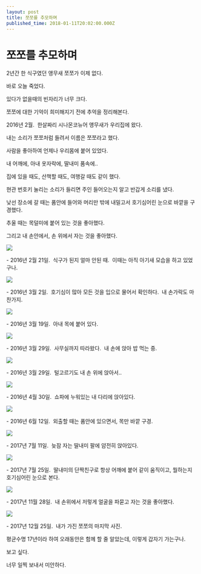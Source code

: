 ```yaml
---
layout: post
title: 쪼쪼를 추모하며
published_time: 2018-01-11T20:02:00.000Z
---
```


# 쪼쪼를 추모하며


2년간 한 식구였던 앵무새 쪼쪼가 이제 없다.

바로 오늘 죽었다.

있다가 없을때의 빈자리가 너무 크다.

쪼쪼에 대한 기억이 희미해지기 전에 추억을 정리해본다.

2016년 2월.  한살짜리 시나몬코뉴어 앵무새가 우리집에 왔다.

내는 소리가 쪼쪼처럼 들려서 이름은 쪼쪼라고 했다.

사람을 좋아하여 언제나 우리몸에 붙어 있었다.

내 어깨에, 아내 옷자락에, 딸내미 품속에..

집에 있을 때도, 산책할 때도, 여행갈 때도 같이 했다.

현관 번호키 눌리는 소리가 들리면 주인 들어오는지 알고 반갑게 소리를 냈다.

낮선 장소에 갈 때는 품안에 들어와 머리만 밖에 내밀고서 호기심어린 눈으로 바깥을 구경했다.

추울 때는 목덜미에 붙어 있는 것을 좋아했다.

그리고 내 손안에서, 손 위에서 자는 것을 좋아했다.

![](../pds/201801/11/80/a0109780_5a5741035f108.png)

\- 2016년 2월 21일.  식구가 된지 얼마 안된 때.  이때는 아직 아기새 모습을 하고 있었구나.

![](../pds/201801/11/80/a0109780_5a57410e2247a.png)

\- 2016년 3월 2일.  호기심이 많아 모든 것을 입으로 물어서 확인하다.  내 손가락도 마찬가지.

![](../pds/201801/11/80/a0109780_5a5741941f437.png)

\- 2016년 3월 19일.  아내 목에 붙어 있다.

![](../pds/201801/11/80/a0109780_5a57414c39f14.png)

\- 2016년 3월 29일.  사무실까지 따라왔다.  내 손에 앉아 밥 먹는 중.

![](../pds/201801/11/80/a0109780_5a5741c91b270.png)

\- 2016년 3월 29일.  털고르기도 내 손 위에 앉아서..

![](../pds/201801/11/80/a0109780_5a5741eb1e68e.png)

\- 2016년 4월 30일.  쇼파에 누워있는 내 다리에 앉아있다.

![](../pds/201801/11/80/a0109780_5a5742151f45a.png)

\- 2016년 6월 12일.  외출할 때는 품안에 있으면서, 목만 바깥 구경.

![](../pds/201801/11/80/a0109780_5a5742664373e.png)

\- 2017년 7월 11일.  늦잠 자는 딸내미 팔에 얌전히 앉아있다.

![](../pds/201801/11/80/a0109780_5a5742a81c4e9.png)

\- 2017년 7월 25일.  딸내미의 단짝친구로 항상 어깨에 붙어 같이 움직이고, 뭘하는지 호기심어린 눈으로 본다.

![](../pds/201801/11/80/a0109780_5a5742d78a05c.png)

\- 2017년 11월 28일.  내 손위에서 저렇게 얼굴을 파묻고 자는 것을 좋아했다.

![](../pds/201801/11/80/a0109780_5a5743122bcd1.png)

\- 2017년 12월 25일.  내가 가진 쪼쪼의 마지막 사진.

평균수명 17년이라 하여 오래동안은 함께 할 줄 알았는데, 이렇게 갑자기 가는구나.

보고 싶다.

너무 일찍 보내서 미안하다.

